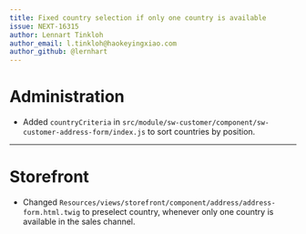 ```yaml
---
title: Fixed country selection if only one country is available
issue: NEXT-16315
author: Lennart Tinkloh
author_email: l.tinkloh@haokeyingxiao.com 
author_github: @lernhart
---
```

# Administration
*  Added `countryCriteria` in `src/module/sw-customer/component/sw-customer-address-form/index.js` to sort countries by position.
___
# Storefront
*  Changed `Resources/views/storefront/component/address/address-form.html.twig` to preselect country, whenever only one country is available in the sales channel.
